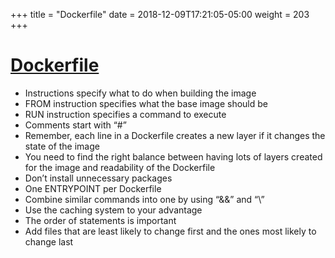 +++
title = "Dockerfile"
date = 2018-12-09T17:21:05-05:00
weight = 203
+++

# [Dockerfile](https://github.com/shahadarsh/docker-k8s-workshop/blob/master/exercises/docker/conference-details-service/Dockerfile)

* Instructions specify what to do when building the image
* FROM instruction specifies what the base image should be 
* RUN instruction specifies a command to execute
* Comments start with “#”
* Remember, each line in a Dockerfile creates a new layer if it changes the state of the image
* You need to find the right balance between having lots of layers created for the image and readability of the Dockerfile
* Don’t install unnecessary packages
* One ENTRYPOINT per Dockerfile
* Combine similar commands into one by using “&&” and “\”  
* Use the caching system to your advantage
* The order of statements is important
* Add files that are least likely to change first and the ones most likely to change last
